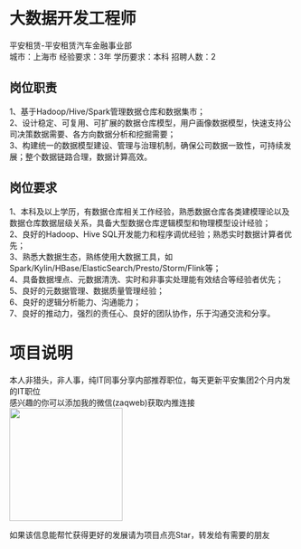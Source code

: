 # 大数据开发工程师
平安租赁-平安租赁汽车金融事业部  
城市：上海市 经验要求：3年 学历要求：本科  招聘人数：2

## 岗位职责
1、基于Hadoop/Hive/Spark管理数据仓库和数据集市；    
2、设计稳定、可复用、可扩展的数据仓库模型，用户画像数据模型，快速支持公司决策数据需要、各方向数据分析和挖掘需要；    
3、构建统一的数据模型建设、管理与治理机制，确保公司数据一致性，可持续发展；整个数据链路合理，数据计算高效。

## 岗位要求
1、本科及以上学历，有数据仓库相关工作经验，熟悉数据仓库各类建模理论以及数据仓库数据层级关系，具备大型数据仓库逻辑模型和物理模型设计经验；   
2、良好的Hadoop、Hive SQL开发能力和程序调优经验；熟悉实时数据计算者优先；    
3、熟悉大数据生态，熟练使用大数据工具，如Spark/Kylin/HBase/ElasticSearch/Presto/Storm/Flink等；   
4、具备数据埋点、元数据清洗、实时和非事实处理能有效结合等经验者优先；   
5、良好的元数据管理、数据质量管理经验；    
6、良好的逻辑分析能力、沟通能力；    
7、良好的推动力，强烈的责任心、良好的团队协作，乐于沟通交流和分享。

# 项目说明

本人非猎头，非人事，纯IT同事分享内部推荐职位，每天更新平安集团2个月内发的IT职位  
感兴趣的你可以添加我的微信(zaqweb)获取内推连接  
<img src="https://github.com/zaqweb/PA-IT-JOBS/blob/master/WechatICode.jpeg"  height="200" width="200">

如果该信息能帮忙获得更好的发展请为项目点亮Star，转发给有需要的朋友




